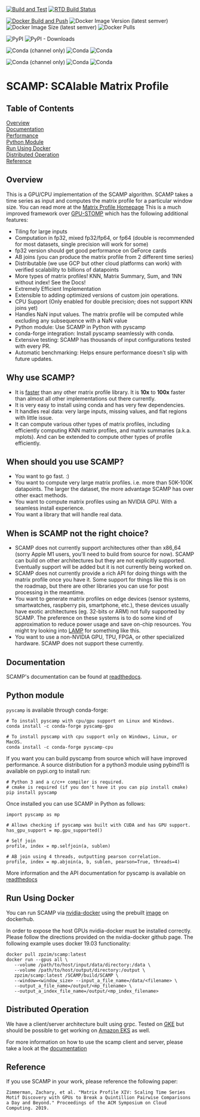 [![Build and Test](https://github.com/zpzim/SCAMP/actions/workflows/build-and-test.yml/badge.svg)](https://github.com/zpzim/SCAMP/actions/workflows/build-and-test.yml)
[![RTD Build Status](https://img.shields.io/readthedocs/scamp-docs)](https://scamp-docs.readthedocs.io/en/latest/)

[![Docker Build and Push](https://github.com/zpzim/SCAMP/actions/workflows/docker-build.yml/badge.svg)](https://github.com/zpzim/SCAMP/actions/workflows/docker-build.yml)
![Docker Image Version (latest semver)](https://img.shields.io/docker/v/zpzim/scamp?label=Docker%20Version)
![Docker Image Size (latest semver)](https://img.shields.io/docker/image-size/zpzim/scamp)
![Docker Pulls](https://img.shields.io/docker/pulls/zpzim/scamp)

![PyPI](https://img.shields.io/pypi/v/pyscamp?label=pyscamp%20version)
![PyPI - Downloads](https://img.shields.io/pypi/dm/pyscamp?label=pypi%20downloads)

![Conda (channel only)](https://img.shields.io/conda/vn/conda-forge/pyscamp-gpu?label=conda-forge::pyscamp-gpu)
![Conda](https://img.shields.io/conda/pn/conda-forge/pyscamp-gpu?label=pyscamp-gpu)
![Conda](https://img.shields.io/conda/dn/conda-forge/pyscamp-gpu?label=Downloads%3A%20pyscamp-gpu)

![Conda (channel only)](https://img.shields.io/conda/vn/conda-forge/pyscamp-cpu?label=conda-forge::pyscamp-cpu)
![Conda](https://img.shields.io/conda/pn/conda-forge/pyscamp-cpu?label=pyscamp-cpu)
![Conda](https://img.shields.io/conda/dn/conda-forge/pyscamp-cpu?label=Downloads%3A%20pyscamp-cpu)


# SCAMP: SCAlable Matrix Profile

## Table of Contents
[Overview](https://github.com/zpzim/SCAMP#overview) \
[Documentation](https://github.com/zpzim/SCAMP#documentation) \
[Performance](https://github.com/zpzim/SCAMP#performance) \
[Python Module](https://github.com/zpzim/SCAMP#python-module) \
[Run Using Docker](https://github.com/zpzim/SCAMP#run-using-docker) \
[Distributed Operation](https://github.com/zpzim/SCAMP#distributed-operation) \
[Reference](https://github.com/zpzim/SCAMP#reference)

## Overview
This is a GPU/CPU implementation of the SCAMP algorithm. SCAMP takes a time series as input and computes the matrix profile for a particular window size. You can read more at the [Matrix Profile Homepage](http://www.cs.ucr.edu/~eamonn/MatrixProfile.html)
This is a much improved framework over [GPU-STOMP](https://github.com/zpzim/STOMPSelfJoin) which has the following additional features:
  * Tiling for large inputs 
  * Computation in fp32, mixed fp32/fp64, or fp64 (double is recommended for most datasets, single precision will work for some)
  * fp32 version should get good performance on GeForce cards
  * AB joins (you can produce the matrix profile from 2 different time series)
  * Distributable (we use GCP but other cloud platforms can work) with verified scalability to billions of datapoints
  * More types of matrix profiles! KNN, Matrix Summary, Sum, and 1NN without index! See the Docs!
  * Extremely Efficient Implementation
  * Extensible to adding optimized versions of custom join operations.
  * CPU Support (Only enabled for double precision; does not support KNN joins yet)
  * Handles NaN input values. The matrix profile will be computed while excluding any subsequence with a NaN value
  * Python module: Use SCAMP in Python with pyscamp
  * conda-forge integration: Install pyscamp seamlessly with conda.
  * Extensive testing: SCAMP has thousands of input configurations tested with every PR.
  * Automatic benchmarking: Helps ensure performance doesn't slip with future updates.


## Why use SCAMP?

  * It is [faster](https://scamp-docs.readthedocs.io/en/latest/performance.html) than any other matrix profile library. It is **10x** to **100x** faster than almost all other implementations out there currently.
  * It is very easy to install using conda and has very few dependencies.
  * It handles real data: very large inputs, missing values, and flat regions with little issue.
  * It can compute various other types of matrix profiles, including efficiently computing KNN matrix profiles, and matrix summaries (a.k.a. mplots). And can be extended to compute other types of profile efficiently.

## When should you use SCAMP?

  * You want to go fast. :)
  * You want to compute very large matrix profiles. i.e. more than 50K-100K datapoints. The larger the dataset, the more advantage SCAMP has over other exact methods.
  * You want to compute matrix profiles using an NVIDIA GPU. With a seamless install experience.
  * You want a library that will handle real data.

## When is SCAMP not the right choice?

  * SCAMP does not currently support architectures other than x86_64 (sorry Apple M1 users, you'll need to build from source for now). SCAMP can build on other architectures but they are not explicitly supported. Eventually support will be added but it is not currently being worked on.
  * SCAMP does not currently provide a rich API for doing things with the matrix profile once you have it. Some support for things like this is on the roadmap, but there are other libraries you can use for post processing in the meantime.
  * You want to generate matrix profiles on edge devices (sensor systems, smartwatches, raspberry pis, smartphone, etc.), these devices usually have exotic architectures (eg. 32-bits or ARM) not fully supported by SCAMP. The preference on these systems is to do some kind of approximation to reduce power usage and save on-chip resources. You might try looking into [LAMP](https://www.cs.ucr.edu/~eamonn/LAMP_Camera_Ready2.pdf) for something like this.
  * You want to use a non-NVIDIA GPU, TPU, FPGA, or other specialized hardware. SCAMP does not support these currently.

## Documentation
SCAMP's documentation can be found at [readthedocs](https://scamp-docs.readthedocs.io/en/latest/).

## Python module
`pyscamp` is available through conda-forge:
~~~
# To install pyscamp with cpu/gpu support on Linux and Windows.
conda install -c conda-forge pyscamp-gpu

# To install pyscamp with cpu support only on Windows, Linux, or MacOS.
conda install -c conda-forge pyscamp-cpu
~~~

If you want you can build pyscamp from source which will have improved performance. A source distribution for a python3 module using pybind11 is available on pypi.org to install run:
~~~
# Python 3 and a c/c++ compiler is required.
# cmake is required (if you don't have it you can pip install cmake)
pip install pyscamp
~~~

Once installed you can use SCAMP in Python as follows:
~~~
import pyscamp as mp

# Allows checking if pyscamp was built with CUDA and has GPU support.
has_gpu_support = mp.gpu_supported()

# Self join
profile, index = mp.selfjoin(a, sublen)

# AB join using 4 threads, outputting pearson correlation.
profile, index = mp.abjoin(a, b, sublen, pearson=True, threads=4)
~~~

More information and the API documentation for pyscamp is available on [readthedocs](https://scamp-docs.readthedocs.io/en/latest/)

## Run Using Docker
You can run SCAMP via [nvidia-docker](https://github.com/NVIDIA/nvidia-docker) using the prebuilt [image](https://hub.docker.com/r/zpzim/scamp) on dockerhub.

In order to expose the host GPUs nvidia-docker must be installed correctly. Please follow the directions provided on the nvidia-docker github page. The following example uses docker 19.03 functionality:
~~~
docker pull zpzim/scamp:latest
docker run --gpus all \
   --volume /path/to/host/input/data/directory:/data \
   --volume /path/to/host/output/directory:/output \
   zpzim/scamp:latest /SCAMP/build/SCAMP \
   --window=<window_size> --input_a_file_name=/data/<filename> \
   --output_a_file_name=/output/<mp_filename> \
   --output_a_index_file_name=/output/<mp_index_filename>
~~~

## Distributed Operation
We have a client/server architecture built using grpc. Tested on [GKE](https://cloud.google.com/kubernetes-engine/) but should be possible to get working on [Amazon EKS](https://aws.amazon.com/eks/) as well. 

For more information on how to use the scamp client and server, please take a look at the [documentation](https://scamp-docs.readthedocs.io/en/latest/)

## Reference
If you use SCAMP in your work, please reference the following paper:
~~~
Zimmerman, Zachary, et al. "Matrix Profile XIV: Scaling Time Series Motif Discovery with GPUs to Break a Quintillion Pairwise Comparisons a Day and Beyond." Proceedings of the ACM Symposium on Cloud Computing. 2019.
~~~
